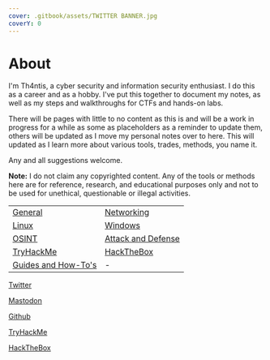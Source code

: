 ```yaml
---
cover: .gitbook/assets/TWITTER BANNER.jpg
coverY: 0
---
```


# About

I'm Th4ntis, a cyber security and information security enthusiast. I do this as a career and as a hobby. I've put this together to document my notes, as well as my steps and walkthroughs for CTFs and hands-on labs.&#x20;

There will be pages with little to no content as this is and will be a work in progress for a while as some as placeholders as a reminder to update them, others will be updated as I move my personal notes over to here. This will updated as I learn more about various tools, trades, methods, you name it.

Any and all suggestions welcome.

**Note:** I do not claim any copyrighted content. Any of the tools or methods here are for reference, research, and educational purposes only and not to be used for unethical, questionable or illegal activities.

|                                                     |                                                   |
| --------------------------------------------------- | ------------------------------------------------- |
| [General](general/general-info/)                    | [Networking](general/networking/)                 |
| [Linux](general/linux/)                             | [Windows](general/windows/)                       |
| [OSINT](general/osint/)                             | [Attack and Defense](general/attack-and-defense/) |
| [TryHackMe](personal/tryhackme/)                    | [HackTheBox](personal/hackthebox/)                |
| [Guides and How-To's](personal/guides-and-how-tos/) | -                                                 |



[Twitter](https://twitter.com/Th4ntis)

[Mastodon](https://infosec.exchange/web/@th4ntis)

[Github](https://github.com/Th4ntis)

[TryHackMe](https://tryhackme.com/p/th4ntis)

[HackTheBox](https://app.hackthebox.com/profile/274909)
